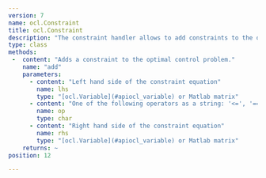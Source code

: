 ```yaml
---
version: 7
name: ocl.Constraint
title: ocl.Constraint
description: "The constraint handler allows to add constraints to the optimal control problem definition."
type: class
methods:
 -  content: "Adds a constraint to the optimal control problem."
    name: "add"
    parameters:
      - content: "Left hand side of the constraint equation"
        name: lhs
        type: "[ocl.Variable](#apiocl_variable) or Matlab matrix"
      - content: "One of the following operators as a string: '<=', '==', '>='"
        name: op
        type: char
      - content: "Right hand side of the constraint equation"
        name: rhs
        type: "[ocl.Variable](#apiocl_variable) or Matlab matrix"
    returns: ~
position: 12

---
```

